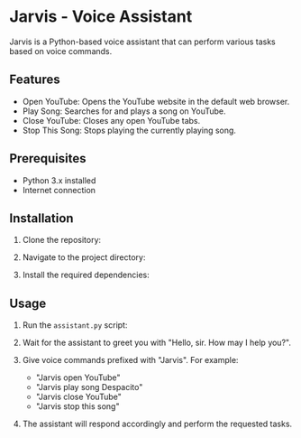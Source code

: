 # Jarvis - Voice Assistant

Jarvis is a Python-based voice assistant that can perform various tasks based on voice commands.

## Features

- Open YouTube: Opens the YouTube website in the default web browser.
- Play Song: Searches for and plays a song on YouTube.
- Close YouTube: Closes any open YouTube tabs.
- Stop This Song: Stops playing the currently playing song.

## Prerequisites

- Python 3.x installed
- Internet connection

## Installation

1. Clone the repository:


2. Navigate to the project directory:


3. Install the required dependencies:


## Usage

1. Run the `assistant.py` script:


2. Wait for the assistant to greet you with "Hello, sir. How may I help you?".
3. Give voice commands prefixed with "Jarvis". For example:
   - "Jarvis open YouTube"
   - "Jarvis play song Despacito"
   - "Jarvis close YouTube"
   - "Jarvis stop this song"
4. The assistant will respond accordingly and perform the requested tasks.

